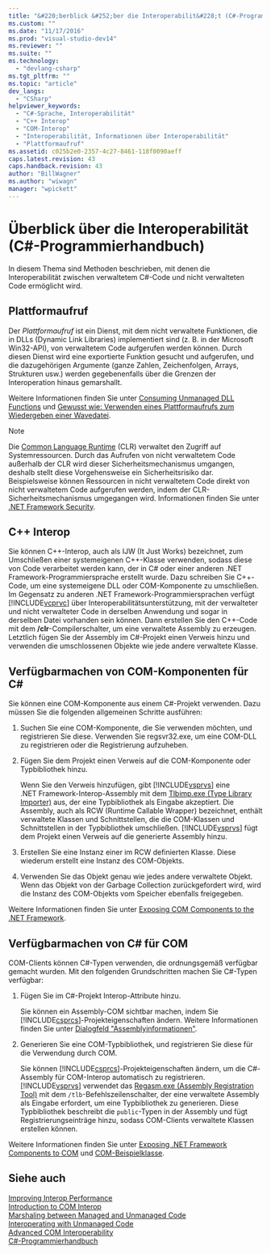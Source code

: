 ```yaml
---
title: "&#220;berblick &#252;ber die Interoperabilit&#228;t (C#-Programmierhandbuch) | Microsoft Docs"
ms.custom: ""
ms.date: "11/17/2016"
ms.prod: "visual-studio-dev14"
ms.reviewer: ""
ms.suite: ""
ms.technology: 
  - "devlang-csharp"
ms.tgt_pltfrm: ""
ms.topic: "article"
dev_langs: 
  - "CSharp"
helpviewer_keywords: 
  - "C#-Sprache, Interoperabilität"
  - "C++ Interop"
  - "COM-Interop"
  - "Interoperabilität, Informationen über Interoperabilität"
  - "Plattformaufruf"
ms.assetid: c025b2e0-2357-4c27-8461-118f0090aeff
caps.latest.revision: 43
caps.handback.revision: 43
author: "BillWagner"
ms.author: "wiwagn"
manager: "wpickett"
---
```

# &#220;berblick &#252;ber die Interoperabilit&#228;t (C#-Programmierhandbuch)
In diesem Thema sind Methoden beschrieben, mit denen die Interoperabilität zwischen verwaltetem C\#\-Code und nicht verwalteten Code ermöglicht wird.  
  
## Plattformaufruf  
 Der *Plattformaufruf* ist ein Dienst, mit dem nicht verwaltete Funktionen, die in DLLs \(Dynamic Link Libraries\) implementiert sind \(z. B. in der Microsoft Win32\-API\), von verwaltetem Code aufgerufen werden können.  Durch diesen Dienst wird eine exportierte Funktion gesucht und aufgerufen, und die dazugehörigen Argumente \(ganze Zahlen, Zeichenfolgen, Arrays, Strukturen usw.\) werden gegebenenfalls über die Grenzen der Interoperation hinaus gemarshallt.  
  
 Weitere Informationen finden Sie unter [Consuming Unmanaged DLL Functions](../Topic/Consuming%20Unmanaged%20DLL%20Functions.md) und [Gewusst wie: Verwenden eines Plattformaufrufs zum Wiedergeben einer Wavedatei](../../../csharp/programming-guide/interop/how-to-use-platform-invoke-to-play-a-wave-file.md).  
  
> [!NOTE]
>  Die [Common Language Runtime](../Topic/Common%20Language%20Runtime%20\(CLR\).md) \(CLR\) verwaltet den Zugriff auf Systemressourcen.  Durch das Aufrufen von nicht verwaltetem Code außerhalb der CLR wird dieser Sicherheitsmechanismus umgangen, deshalb stellt diese Vorgehensweise ein Sicherheitsrisiko dar.  Beispielsweise können Ressourcen in nicht verwaltetem Code direkt von nicht verwaltetem Code aufgerufen werden, indem der CLR\-Sicherheitsmechanismus umgegangen wird.  Informationen finden Sie unter [.NET Framework Security](http://go.microsoft.com/fwlink/?LinkId=37122).  
  
## C\+\+ Interop  
 Sie können C\+\+\-Interop, auch als IJW \(It Just Works\) bezeichnet, zum Umschließen einer systemeigenen C\+\+\-Klasse verwenden, sodass diese von Code verarbeitet werden kann, der in C\# oder einer anderen .NET Framework\-Programmiersprache erstellt wurde.  Dazu schreiben Sie C\+\+\-Code, um eine systemeigene DLL oder COM\-Komponente zu umschließen.  Im Gegensatz zu anderen .NET Framework\-Programmiersprachen verfügt [!INCLUDE[vcprvc](../../../csharp/programming-guide/interop/includes/vcprvc_md.md)] über Interoperabilitätsunterstützung, mit der verwalteter und nicht verwalteter Code in derselben Anwendung und sogar in derselben Datei vorhanden sein können.  Dann erstellen Sie den C\+\+\-Code mit dem **\/clr**\-Compilerschalter, um eine verwaltete Assembly zu erzeugen.  Letztlich fügen Sie der Assembly im C\#\-Projekt einen Verweis hinzu und verwenden die umschlossenen Objekte wie jede andere verwaltete Klasse.  
  
## Verfügbarmachen von COM\-Komponenten für C\#  
 Sie können eine COM\-Komponente aus einem C\#\-Projekt verwenden.  Dazu müssen Sie die folgenden allgemeinen Schritte ausführen:  
  
1.  Suchen Sie eine COM\-Komponente, die Sie verwenden möchten, und registrieren Sie diese.  Verwenden Sie regsvr32.exe, um eine COM\-DLL zu registrieren oder die Registrierung aufzuheben.  
  
2.  Fügen Sie dem Projekt einen Verweis auf die COM\-Komponente oder Typbibliothek hinzu.  
  
     Wenn Sie den Verweis hinzufügen, gibt [!INCLUDE[vsprvs](../../../csharp/includes/vsprvs_md.md)] eine .NET Framework\-Interop\-Assembly mit dem [Tlbimp.exe \(Type Library Importer\)](../Topic/Tlbimp.exe%20\(Type%20Library%20Importer\).md) aus, der eine Typbibliothek als Eingabe akzeptiert.  Die Assembly, auch als RCW \(Runtime Callable Wrapper\) bezeichnet, enthält verwaltete Klassen und Schnittstellen, die die COM\-Klassen und Schnittstellen in der Typbibliothek umschließen.  [!INCLUDE[vsprvs](../../../csharp/includes/vsprvs_md.md)] fügt dem Projekt einen Verweis auf die generierte Assembly hinzu.  
  
3.  Erstellen Sie eine Instanz einer im RCW definierten Klasse.  Diese wiederum erstellt eine Instanz des COM\-Objekts.  
  
4.  Verwenden Sie das Objekt genau wie jedes andere verwaltete Objekt.  Wenn das Objekt von der Garbage Collection zurückgefordert wird, wird die Instanz des COM\-Objekts vom Speicher ebenfalls freigegeben.  
  
 Weitere Informationen finden Sie unter [Exposing COM Components to the .NET Framework](../Topic/Exposing%20COM%20Components%20to%20the%20.NET%20Framework.md).  
  
## Verfügbarmachen von C\# für COM  
 COM\-Clients können C\#\-Typen verwenden, die ordnungsgemäß verfügbar gemacht wurden.  Mit den folgenden Grundschritten machen Sie C\#\-Typen verfügbar:  
  
1.  Fügen Sie im C\#\-Projekt Interop\-Attribute hinzu.  
  
     Sie können ein Assembly\-COM sichtbar machen, indem Sie [!INCLUDE[csprcs](../../../csharp/includes/csprcs_md.md)]\-Projekteigenschaften ändern.  Weitere Informationen finden Sie unter [Dialogfeld "Assemblyinformationen"](/visual-studio/ide/reference/assembly-information-dialog-box).  
  
2.  Generieren Sie eine COM\-Typbibliothek, und registrieren Sie diese für die Verwendung durch COM.  
  
     Sie können [!INCLUDE[csprcs](../../../csharp/includes/csprcs_md.md)]\-Projekteigenschaften ändern, um die C\#\-Assembly für COM\-Interop automatisch zu registrieren.  [!INCLUDE[vsprvs](../../../csharp/includes/vsprvs_md.md)] verwendet das [Regasm.exe \(Assembly Registration Tool\)](../Topic/Regasm.exe%20\(Assembly%20Registration%20Tool\).md) mit dem `/tlb`\-Befehlszeilenschalter, der eine verwaltete Assembly als Eingabe erfordert, um eine Typbibliothek zu generieren.  Diese Typbibliothek beschreibt die `public`\-Typen in der Assembly und fügt Registrierungseinträge hinzu, sodass COM\-Clients verwaltete Klassen erstellen können.  
  
 Weitere Informationen finden Sie unter [Exposing .NET Framework Components to COM](../Topic/Exposing%20.NET%20Framework%20Components%20to%20COM.md) und [COM\-Beispielklasse](../../../csharp/programming-guide/interop/example-com-class.md).  
  
## Siehe auch  
 [Improving Interop Performance](http://go.microsoft.com/fwlink/?LinkId=99564)   
 [Introduction to COM Interop](http://go.microsoft.com/fwlink/?LinkId=112406)   
 [Marshaling between Managed and Unmanaged Code](http://go.microsoft.com/fwlink/?LinkId=112398)   
 [Interoperating with Unmanaged Code](../Topic/Interoperating%20with%20Unmanaged%20Code.md)   
 [Advanced COM Interoperability](http://msdn.microsoft.com/de-de/3ada36e5-2390-4d70-b490-6ad8de92f2fb)   
 [C\#\-Programmierhandbuch](../../../csharp/programming-guide/index.md)
